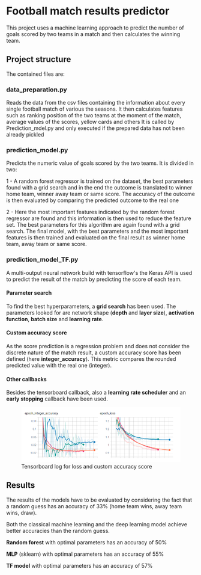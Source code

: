 # Football match results predictor
This project uses a machine learning approach to predict the number of goals scored by two teams in a match and then calculates the winning team.

## Project structure
The contained files are:


### data_preparation.py

Reads the data from the csv files containing the information about every single football match of various the seasons.
It then calculates features such as ranking position of the two teams at the moment of the match, average values of the scores, yellow cards and others
It is called by Prediction_mdel.py and only executed if the prepared data has not been already pickled

 
### prediction_model.py

Predicts the numeric value of goals scored by the two teams. It is divided in two:

1 - A random forest regressor is trained on the dataset, the best parameters found with a grid search and in the end the outcome is translated to winner home team,
    winner away team or same score. The accuracy of the outcome is then evaluated by comparing the predicted outcome to the real one

2 - Here the most important features indicated by the random forest regressor are found and this information is then used to reduce the feature set.
The best parameters for this algorithm are again found with a grid search. The final model, with the best parameters and the most important features is then trained and evaluated on the final result as winner home team, away team or same score.
    

### prediction_model_TF.py

A multi-output neural network build with tensorflow's the Keras API is used to predict the result of the match by predicting the score of each team.

#### Parameter search
To find the best hyperparameters, a **grid search** has been used. The parameters looked for are network shape (**depth** and **layer size**), **activation function**, **batch size** and **learning rate**.

#### Custom accuracy score
As the score prediction is a regression problem and does not consider the discrete nature of the match result, a custom accuracy score has been defined (here **integer_accuracy**). This metric compares the rounded predicted value with the real one (integer).

#### Other callbacks
Besides the tensorboard callback, also a **learning rate scheduler** and an **early stopping** callback have been used.

<figure>
  <img src="https://github.com/giovannicampa/football_match_results_prediction/blob/master/pictures/tb_logs" width="500">
  <figcaption>Tensorboard log for loss and custom accuracy score</figcaption>
</figure>

## Results
The results of the models have to be evaluated by considering the fact that a random guess has an accuracy of 33% (home team wins, away team wins, draw).

Both the classical machine learning and the deep learning model achieve better accuracies than the random guess.

**Random forest**  with optimal parameters has an accuracy of 50%

**MLP** (sklearn) with optimal parameters has an accuracy of 55%

**TF model** with optimal parameters has an accuracy of 57%
